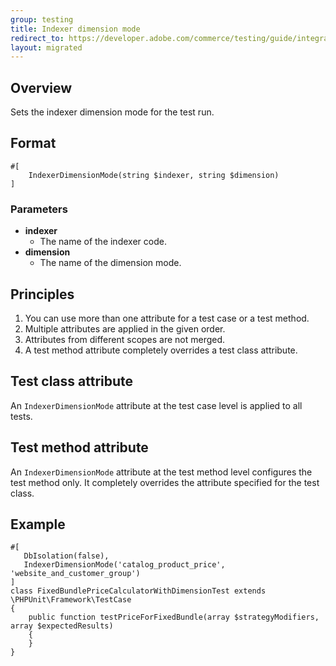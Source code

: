 ```yaml
---
group: testing
title: Indexer dimension mode
redirect_to: https://developer.adobe.com/commerce/testing/guide/integration/attributes/indexer-dimension-mode/
layout: migrated
---
```


## Overview

Sets the indexer dimension mode for the test run.

## Format

```php?start_inline=1
#[
    IndexerDimensionMode(string $indexer, string $dimension)
]
```

### Parameters

-  **indexer**
   -  The name of the indexer code.
-  **dimension**
   -  The name of the dimension mode.

## Principles

1. You can use more than one attribute for a test case or a test method.
1. Multiple attributes are applied in the given order.
1. Attributes from different scopes are not merged.
1. A test method attribute completely overrides a test class attribute.

## Test class attribute

An `IndexerDimensionMode` attribute at the test case level is applied to all tests.

## Test method attribute

An `IndexerDimensionMode` attribute at the test method level configures the test method only.
It completely overrides the attribute specified for the test class.

## Example

```php?start_inline=1
#[
   DbIsolation(false),
   IndexerDimensionMode('catalog_product_price', 'website_and_customer_group')
]
class FixedBundlePriceCalculatorWithDimensionTest extends \PHPUnit\Framework\TestCase
{
    public function testPriceForFixedBundle(array $strategyModifiers, array $expectedResults)
    {
    }
}
```